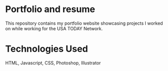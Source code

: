 # Portfolio and resume

This repository contains my portfolio website showcasing projects I worked on while working for the USA TODAY Network.

# Technologies Used

HTML, Javascript, CSS, Photoshop, Illustrator
